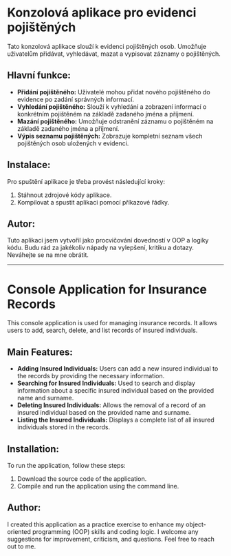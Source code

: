 # Konzolová aplikace pro evidenci pojištěných

Tato konzolová aplikace slouží k evidenci pojištěných osob. Umožňuje uživatelům přidávat, vyhledávat, mazat a vypisovat záznamy o pojištěných.

## Hlavní funkce:

- **Přidání pojištěného:** Uživatelé mohou přidat nového pojištěného do evidence po zadání správných informací.
- **Vyhledání pojištěného:** Slouží k vyhledání a zobrazení informací o konkrétním pojištěném na základě zadaného jména a příjmení.
- **Mazání pojištěného:** Umožňuje odstranění záznamu o pojištěném na základě zadaného jména a příjmení.
- **Výpis seznamu pojištěných:** Zobrazuje kompletní seznam všech pojištěných osob uložených v evidenci.

## Instalace:

Pro spuštění aplikace je třeba provést následující kroky:

1. Stáhnout zdrojové kódy aplikace.
2. Kompilovat a spustit aplikaci pomocí příkazové řádky.

## Autor:

Tuto aplikaci jsem vytvořil jako procvičování dovedností v OOP a logiky kódu. Budu rád za jakékoliv nápady na vylepšení, kritiku a dotazy. Neváhejte se na mne obrátit.


----------------------------------------------------------------------------------------------------------------------------------------------------------------------


# Console Application for Insurance Records

This console application is used for managing insurance records. It allows users to add, search, delete, and list records of insured individuals.

## Main Features:

- **Adding Insured Individuals:** Users can add a new insured individual to the records by providing the necessary information.
- **Searching for Insured Individuals:** Used to search and display information about a specific insured individual based on the provided name and surname.
- **Deleting Insured Individuals:** Allows the removal of a record of an insured individual based on the provided name and surname.
- **Listing the Insured Individuals:** Displays a complete list of all insured individuals stored in the records.

## Installation:

To run the application, follow these steps:

1. Download the source code of the application.
2. Compile and run the application using the command line.

## Author:

I created this application as a practice exercise to enhance my object-oriented programming (OOP) skills and coding logic. I welcome any suggestions for improvement, criticism, and questions. Feel free to reach out to me.


